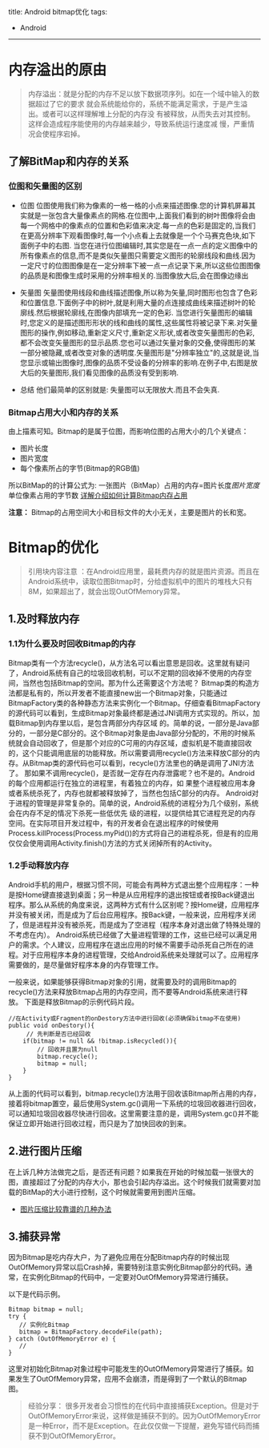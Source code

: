 title: Android bitmap优化
tags:
- Android
---
 # 内存溢出的原由

> 内存溢出：就是分配的内存不足以放下数据项序列。如在一个域中输入的数据超过了它的要求
就会系统能给你的，系统不能满足需求，于是产生溢出。或者可以这样理解堆上分配的内存没
有被释放，从而失去对其控制。这样会造成程序能使用的内存越来越少，导致系统运行速度减
慢，严重情况会使程序宕掉。

 ## 了解BitMap和内存的关系
 ### 位图和矢量图的区别
 - 位图
  位图使用我们称为像素的一格一格的小点来描述图像.您的计算机屏幕其实就是一张包含大量像素点的网格.在位图中,上面我们看到的树叶图像将会由每一个网格中的像素点的位置和色彩值来决定.每一点的色彩是固定的,当我们在更高分辨率下观看图像时,每一个小点看上去就像是一个个马赛克色块,如下面例子中的右图.
  当您在进行位图编辑时,其实您是在一点一点的定义图像中的所有像素点的信息,而不是类似矢量图只需要定义图形的轮廓线段和曲线.因为一定尺寸的位图图像是在一定分辨率下被一点一点记录下来,所以这些位图图像的品质是和图像生成时采用的分辨率相关的.当图像放大后,会在图像边缘出
 - 矢量图
 矢量图使用线段和曲线描述图像,所以称为矢量,同时图形也包含了色彩和位置信息.下面例子中的树叶,就是利用大量的点连接成曲线来描述树叶的轮廓线.然后根据轮廓线,在图像内部填充一定的色彩.
 当您进行矢量图形的编辑时,您定义的是描述图形形状的线和曲线的属性,这些属性将被记录下来.对矢量图形的操作,例如移动,重新定义尺寸,重新定义形状,或者改变矢量图形的色彩,都不会改变矢量图形的显示品质.您也可以通过矢量对象的交叠,使得图形的某一部分被隐藏,或者改变对象的透明度.矢量图形是"分辨率独立"的,这就是说,当您显示或输出图像时,图像的品质不受设备的分辨率的影响.在例子中,右图是放大后的矢量图形,我们看见图像的品质没有受到影响.
    
 - 总结
 他们最简单的区别就是:
 失量图可以无限放大.而且不会失真.
 ### Bitmap占用大小和内存的关系
   由上描素可知。Bitmap的是属于位图，而影响位图的占用大小的几个关键点：
   
 - 图片长度
 - 图片宽度
 - 每个像素所占的字节(Bitmap的RGB值) 

所以BitMap的的计算公式为:
一张图片（BitMap）占用的内存=图片长度*图片宽度*单位像素占用的字节数
[详解介绍如何计算Bitmap内存占用](http://blog.csdn.net/hudashi/article/details/7856519)

 **注意：**
        Bitmap的占用空间大小和目标文件的大小无关，主要是图片的长和宽。
        
 # Bitmap的优化

 > 引用块内容注意 ：在Android应用里，最耗费内存的就是图片资源。而且在Android系统中，读取位图Bitmap时，分给虚拟机中的图片的堆栈大只有8M，如果超出了，就会出现OutOfMemory异常。

 ## 1.及时释放内存

 ### 1.1为什么要及时回收Bitmap的内存
   Bitmap类有一个方法recycle()，从方法名可以看出意思是回收。这里就有疑问了，Android系统有自己的垃圾回收机制，可以不定期的回收掉不使用的内存空间，当然也包括Bitmap的空间。那为什么还需要这个方法呢？
 Bitmap类的构造方法都是私有的，所以开发者不能直接new出一个Bitmap对象，只能通过BitmapFactory类的各种静态方法来实例化一个Bitmap。仔细查看BitmapFactory    的源代码可以看到，生成Bitmap对象最终都是通过JNI调用方式实现的。所以，加载Bitmap到内存里以后，是包含两部分内存区域    的。简单的说，一部分是Java部分的，一部分是C部分的。这个Bitmap对象是由Java部分分配的，不用的时候系统就会自动回收了，但是那个对应的C可用的内存区域，虚拟机是不能直接回收的，这个只能调用底层的功能释放。所以需要调用recycle()方法来释放C部分的内存。从Bitmap类的源代码也可以看到，recycle()方法里也的确是调用了JNI方法了。
  那如果不调用recycle()，是否就一定存在内存泄露呢？也不是的。Android的每个应用都运行在独立的进程里，有着独立的内存，如  果整个进程被应用本身或者系统杀死了，内存也就都被释放掉了，当然也包括C部分的内存。
  Android对于进程的管理是非常复杂的。简单的说，Android系统的进程分为几个级别，系统会在内存不足的情况下杀死一些低优先  级的进程，以提供给其它进程充足的内存空间。在实际项目开发过程中，有的开发者会在退出程序的时候使用  Process.killProcess(Process.myPid())的方式将自己的进程杀死，但是有的应用仅仅会使用调用Activity.finish()方法的方式关闭掉所有的Activity。

 ### 1.2手动释放内存

Android手机的用户，根据习惯不同，可能会有两种方式退出整个应用程序：一种是按Home键直接退到桌面；另一种是从应用程序的退出按钮或者按Back键退出程序。那么从系统的角度来说，这两种方式有什么区别呢？按Home键，应用程序并没有被关闭，而是成为了后台应用程序。按Back键，一般来说，应用程序关闭了，但是进程并没有被杀死，而是成为了空进程（程序本身对退出做了特殊处理的不考虑在内）。
Android系统已经做了大量进程管理的工作，这些已经可以满足用户的需求。个人建议，应用程序在退出应用的时候不需要手动杀死自己所在的进程。对于应用程序本身的进程管理，交给Android系统来处理就可以了。应用程序需要做的，是尽量做好程序本身的内存管理工作。
 
一般来说，如果能够获得Bitmap对象的引用，就需要及时的调用Bitmap的recycle()方法来释放Bitmap占用的内存空间，而不要等Android系统来进行释放。
下面是释放Bitmap的示例代码片段。
```
//在Activity或Fragment的onDestory方法中进行回收(必须确保bitmap不在使用)
public void onDestory(){
     // 先判断是否已经回收
	if(bitmap != null && !bitmap.isRecycled()){ 
        // 回收并且置为null
        bitmap.recycle(); 
        bitmap = null; 
	} 
}
```
从上面的代码可以看到，bitmap.recycle()方法用于回收该Bitmap所占用的内存，接着将bitmap置空，最后使用System.gc()调用一下系统的垃圾回收器进行回收，可以通知垃圾回收器尽快进行回收。这里需要注意的是，调用System.gc()并不能保证立即开始进行回收过程，而只是为了加快回收的到来。

 ## 2.进行图片压缩
  在上诉几种方法做完之后，是否还有问题？如果我在开始的时候加载一张很大的图，直接超过了分配的内存大小，那也会引起内存溢出。这个时候我们就需要对加载的BitMap的大小进行控制，这个时候就需要用到图片压缩。
 - [图片压缩比较靠谱的几种办法](http://www.cnblogs.com/xiaochao1234/p/3880402.html)
 
 ## 3.捕获异常
因为Bitmap是吃内存大户，为了避免应用在分配Bitmap内存的时候出现OutOfMemory异常以后Crash掉，需要特别注意实例化Bitmap部分的代码。通常，在实例化Bitmap的代码中，一定要对OutOfMemory异常进行捕获。

以下是代码示例。

 ```
Bitmap bitmap = null;  
try { 
    // 实例化Bitmap 
    bitmap = BitmapFactory.decodeFile(path); 
} catch (OutOfMemoryError e) { 
    // 
} 
 ```
这里对初始化Bitmap对象过程中可能发生的OutOfMemory异常进行了捕获。如果发生了OutOfMemory异常，应用不会崩溃，而是得到了一个默认的Bitmap图。

 > 经验分享：
 > 很多开发者会习惯性的在代码中直接捕获Exception。但是对于OutOfMemoryError来说，这样做是捕获不到的。因为OutOfMemoryError是一种Error，而不是Exception。在此仅仅做一下提醒，避免写错代码而捕获不到OutOfMemoryError。

                            
    
  
 


